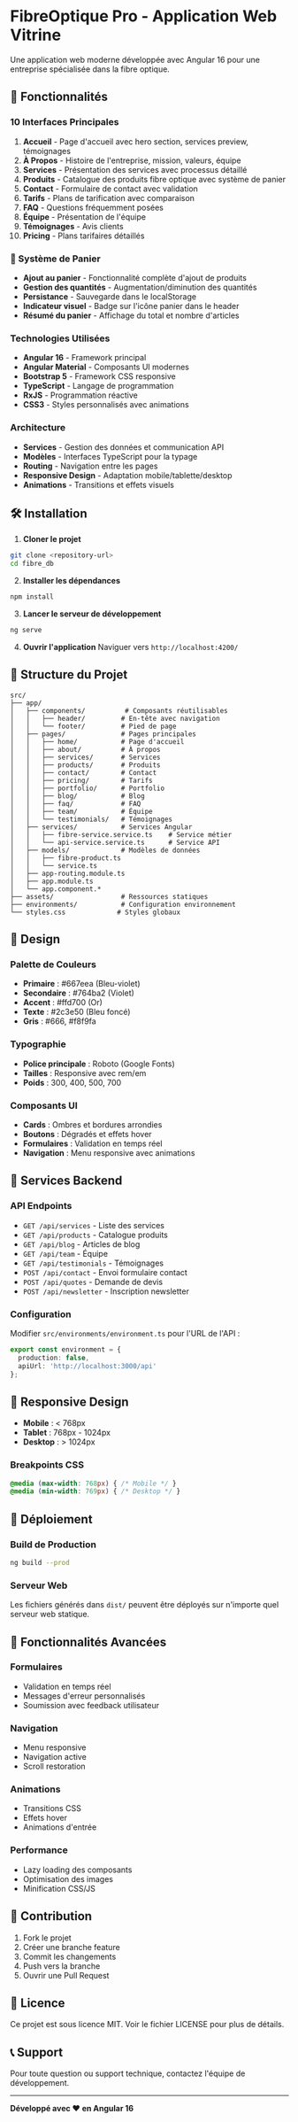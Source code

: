 # FibreOptique Pro - Application Web Vitrine

Une application web moderne développée avec Angular 16 pour une entreprise spécialisée dans la fibre optique.

## 🚀 Fonctionnalités

### 10 Interfaces Principales
1. **Accueil** - Page d'accueil avec hero section, services preview, témoignages
2. **À Propos** - Histoire de l'entreprise, mission, valeurs, équipe
3. **Services** - Présentation des services avec processus détaillé
4. **Produits** - Catalogue des produits fibre optique avec système de panier
5. **Contact** - Formulaire de contact avec validation
6. **Tarifs** - Plans de tarification avec comparaison
7. **FAQ** - Questions fréquemment posées
8. **Équipe** - Présentation de l'équipe
9. **Témoignages** - Avis clients
10. **Pricing** - Plans tarifaires détaillés

### 🛒 Système de Panier
- **Ajout au panier** - Fonctionnalité complète d'ajout de produits
- **Gestion des quantités** - Augmentation/diminution des quantités
- **Persistance** - Sauvegarde dans le localStorage
- **Indicateur visuel** - Badge sur l'icône panier dans le header
- **Résumé du panier** - Affichage du total et nombre d'articles

### Technologies Utilisées
- **Angular 16** - Framework principal
- **Angular Material** - Composants UI modernes
- **Bootstrap 5** - Framework CSS responsive
- **TypeScript** - Langage de programmation
- **RxJS** - Programmation réactive
- **CSS3** - Styles personnalisés avec animations

### Architecture
- **Services** - Gestion des données et communication API
- **Modèles** - Interfaces TypeScript pour la typage
- **Routing** - Navigation entre les pages
- **Responsive Design** - Adaptation mobile/tablette/desktop
- **Animations** - Transitions et effets visuels

## 🛠️ Installation

1. **Cloner le projet**
```bash
git clone <repository-url>
cd fibre_db
```

2. **Installer les dépendances**
```bash
npm install
```

3. **Lancer le serveur de développement**
```bash
ng serve
```

4. **Ouvrir l'application**
Naviguer vers `http://localhost:4200/`

## 📁 Structure du Projet

```
src/
├── app/
│   ├── components/          # Composants réutilisables
│   │   ├── header/         # En-tête avec navigation
│   │   └── footer/         # Pied de page
│   ├── pages/              # Pages principales
│   │   ├── home/           # Page d'accueil
│   │   ├── about/          # À propos
│   │   ├── services/       # Services
│   │   ├── products/       # Produits
│   │   ├── contact/        # Contact
│   │   ├── pricing/        # Tarifs
│   │   ├── portfolio/      # Portfolio
│   │   ├── blog/           # Blog
│   │   ├── faq/            # FAQ
│   │   ├── team/           # Équipe
│   │   └── testimonials/   # Témoignages
│   ├── services/           # Services Angular
│   │   ├── fibre-service.service.ts    # Service métier
│   │   └── api-service.service.ts      # Service API
│   ├── models/             # Modèles de données
│   │   ├── fibre-product.ts
│   │   └── service.ts
│   ├── app-routing.module.ts
│   ├── app.module.ts
│   └── app.component.*
├── assets/                 # Ressources statiques
├── environments/           # Configuration environnement
└── styles.css             # Styles globaux
```

## 🎨 Design

### Palette de Couleurs
- **Primaire** : #667eea (Bleu-violet)
- **Secondaire** : #764ba2 (Violet)
- **Accent** : #ffd700 (Or)
- **Texte** : #2c3e50 (Bleu foncé)
- **Gris** : #666, #f8f9fa

### Typographie
- **Police principale** : Roboto (Google Fonts)
- **Tailles** : Responsive avec rem/em
- **Poids** : 300, 400, 500, 700

### Composants UI
- **Cards** : Ombres et bordures arrondies
- **Boutons** : Dégradés et effets hover
- **Formulaires** : Validation en temps réel
- **Navigation** : Menu responsive avec animations

## 🔧 Services Backend

### API Endpoints
- `GET /api/services` - Liste des services
- `GET /api/products` - Catalogue produits
- `GET /api/blog` - Articles de blog
- `GET /api/team` - Équipe
- `GET /api/testimonials` - Témoignages
- `POST /api/contact` - Envoi formulaire contact
- `POST /api/quotes` - Demande de devis
- `POST /api/newsletter` - Inscription newsletter

### Configuration
Modifier `src/environments/environment.ts` pour l'URL de l'API :
```typescript
export const environment = {
  production: false,
  apiUrl: 'http://localhost:3000/api'
};
```

## 📱 Responsive Design

- **Mobile** : < 768px
- **Tablet** : 768px - 1024px
- **Desktop** : > 1024px

### Breakpoints CSS
```css
@media (max-width: 768px) { /* Mobile */ }
@media (min-width: 769px) { /* Desktop */ }
```

## 🚀 Déploiement

### Build de Production
```bash
ng build --prod
```

### Serveur Web
Les fichiers générés dans `dist/` peuvent être déployés sur n'importe quel serveur web statique.

## 📝 Fonctionnalités Avancées

### Formulaires
- Validation en temps réel
- Messages d'erreur personnalisés
- Soumission avec feedback utilisateur

### Navigation
- Menu responsive
- Navigation active
- Scroll restoration

### Animations
- Transitions CSS
- Effets hover
- Animations d'entrée

### Performance
- Lazy loading des composants
- Optimisation des images
- Minification CSS/JS

## 🤝 Contribution

1. Fork le projet
2. Créer une branche feature
3. Commit les changements
4. Push vers la branche
5. Ouvrir une Pull Request

## 📄 Licence

Ce projet est sous licence MIT. Voir le fichier LICENSE pour plus de détails.

## 📞 Support

Pour toute question ou support technique, contactez l'équipe de développement.

---

**Développé avec ❤️ en Angular 16**
